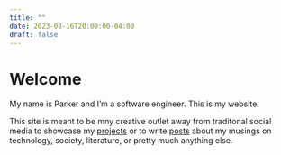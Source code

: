 ```yaml
---
title: ""
date: 2023-08-16T20:00:00-04:00
draft: false
---
```


# Welcome

My name is Parker and I’m a software engineer. This is my website. 

This site is meant to be mny creative outlet away from traditonal social media to showcase my [projects](/projects) or to write [posts](/posts) about my musings on technology, society, literature, or pretty much anything else.

